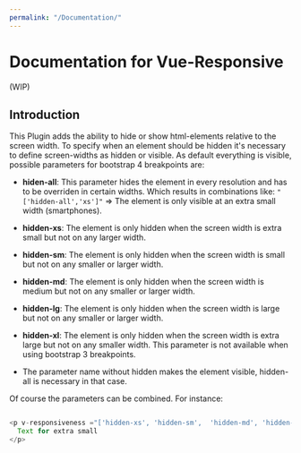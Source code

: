 ```yaml
---
permalink: "/Documentation/"
---
```


# Documentation for Vue-Responsive
(WIP)

## Introduction

This Plugin adds the ability to hide or show html-elements relative to the screen width. To specify when an element should be hidden it's necessary to define screen-widths as hidden or visible. As default everything is visible, possible parameters for bootstrap 4 breakpoints are:

- **hiden-all**: This parameter hides the element in every resolution and has to be overriden in certain widths. Which results in combinations like: `"['hidden-all','xs']"` => The element is only visible at an extra small width (smartphones).

- **hidden-xs**: The element is only hidden when the screen width is extra small but not on any larger width.

- **hidden-sm**: The element is only hidden when the screen width is small but not on any smaller or larger width.

- **hidden-md**: The element is only hidden when the screen width is medium but not on any smaller or larger width.

- **hidden-lg**: The element is only hidden when the screen width is large but not on any smaller or larger width.

- **hidden-xl**: The element is only hidden when the screen width is extra large but not on any smaller width. This parameter is not available when using bootstrap 3 breakpoints.

- The parameter name without hidden makes the element visible, hidden-all is necessary in that case.
  
Of course the parameters can be combined. For instance:

```javascript

<p v-responsiveness ="['hidden-xs', 'hidden-sm',  'hidden-md', 'hidden-lg']">
  Text for extra small
</p>
    
```

